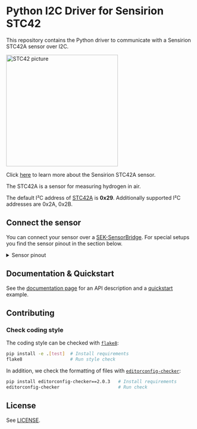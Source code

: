 # Python I2C Driver for Sensirion STC42

This repository contains the Python driver to communicate with a Sensirion STC42A sensor over I2C.

<img src="https://raw.githubusercontent.com/Sensirion/python-i2c-stc42/master/images/product-image.png"
    width="300px" alt="STC42 picture">


Click [here](https://sensirion.com/products/catalog/STC42A) to learn more about the Sensirion STC42A sensor.


The STC42A is a sensor for measuring hydrogen in air.



The default I²C address of [STC42A](https://sensirion.com/products/catalog/STC42A) is **0x29**.
Additionally supported I²C addresses are 0x2A, 0x2B.


## Connect the sensor

You can connect your sensor over a [SEK-SensorBridge](https://developer.sensirion.com/product-support/sek-sensorbridge/).
For special setups you find the sensor pinout in the section below.

<details><summary>Sensor pinout</summary>
<p>
<img src="https://raw.githubusercontent.com/Sensirion/python-i2c-stc42/master/images/product-pinout.jpg"
     width="300px" alt="sensor wiring picture">

| *Pin* | *Cable Color* | *Name* | *Description*  | *Comments* |
|-------|---------------|:------:|----------------|------------|
| 1 | black | GND | Ground |
| 2 | red | VDD | Supply Voltage | 3.15V to 3.45V
| 3 | blue | SDA | I2C: Serial data input / output |
| 4 | yellow | SCL | I2C: Serial clock input |


</p>
</details>


## Documentation & Quickstart

See the [documentation page](https://sensirion.github.io/python-i2c-stc42) for an API description and a
[quickstart](https://sensirion.github.io/python-i2c-stc42/execute-measurements.html) example.


## Contributing

### Check coding style

The coding style can be checked with [`flake8`](http://flake8.pycqa.org/):

```bash
pip install -e .[test]  # Install requirements
flake8                  # Run style check
```

In addition, we check the formatting of files with
[`editorconfig-checker`](https://editorconfig-checker.github.io/):

```bash
pip install editorconfig-checker==2.0.3   # Install requirements
editorconfig-checker                      # Run check
```

## License

See [LICENSE](LICENSE).